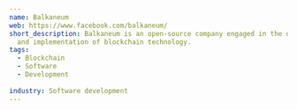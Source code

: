 ```yaml
---
name: Balkaneum
web: https://www.facebook.com/balkaneum/
short_description: Balkaneum is an open-source company engaged in the development
  and implementation of blockchain technology.
tags:
  - Blockchain
  - Software
  - Development
  
industry: Software development
---
```

